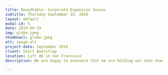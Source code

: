 ```yaml
---
title: Roundtable: Corporate Expansion Issues
subtitle: Thursday September 19, 2019
layout: default
modal-id: 5
date: 2019-09-19
img: globe.jpeg
thumbnail: globe.jpeg
alt: image-alt
project-date: September 2019
client: Start Bootstrap
location: Lyft HQ in San Francisco
description: We are happy to announce that we are holding our next event on September 19, 2019. This time, we will be hosting a roundtable to discuss international corporate expansion issues, including employment, tax, compliance and immigration law questions. We are delighted to be joined by Ross McNaughton, Partner at Penningtons, Daniel Robyn, Partner at DLA Piper, Efraim Harari, Chief Legal and Trust Officer at SentinelOne, and Jose Irias, Associate at DLA Piper. The Roundtable will be followed by a casual networking reception.

---
```

